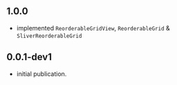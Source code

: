 ## 1.0.0

*  implemented `ReorderableGridView`, `ReorderableGrid` & `SliverReorderableGrid`

## 0.0.1-dev1

*  initial publication.
